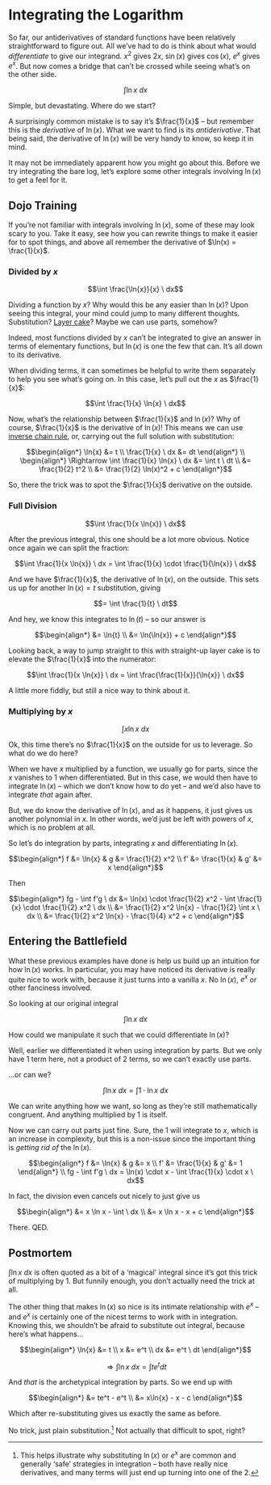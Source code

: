 # Integrating the Logarithm
<!-- #SQUARK live!
| dest = scriptures/integrals/antiderivatives/ln
| capt = (It’s not actually that difficult.)
| index = scriptures / integrals / antiderivatives
| date = 2025 February 11
-->

So far, our antiderivatives of standard functions have been relatively straightforward to figure out. All we’ve had to do is think about what would *differentiate* to give our integrand. $x^2$ gives $2x$, $\sin(x)$ gives $\cos(x)$, $e^x$ gives $e^x$. But now comes a bridge that can’t be crossed while seeing what’s on the other side.

```math
\int \ln{x} \ dx
```

Simple, but devastating. Where do we start?

A surprisingly common mistake is to say it’s $\frac{1}{x}$ – but remember this is the *derivative* of $\ln(x)$. What we want to find is its *antiderivative*. That being said, the derivative of $\ln(x)$ will be very handy to know, so keep it in mind.

It may not be immediately apparent how you might go about this. Before we try integrating the bare log, let’s explore some other integrals involving $\ln(x)$ to get a feel for it.


## Dojo Training

If you’re not familiar with integrals involving $\ln(x)$, some of these may look scary to you. Take it easy, see how you can rewrite things to make it easier for to spot things, and above all remember the derivative of $\ln(x) = \frac{1}{x}$.

### Divided by $x$
```math
\int \frac{\ln{x}}{x} \ dx
```

Dividing a function by $x$? Why would this be any easier than $\ln(x)$? Upon seeing this integral, your mind could jump to many different thoughts. Substitution? [Layer cake](../methods/layer-cake.md)? Maybe we can use parts, somehow?

Indeed, most functions divided by $x$ can’t be integrated to give an answer in terms of elementary functions, but $\ln(x)$ is one the few that can. It’s all down to its derivative.

When dividing terms, it can sometimes be helpful to write them separately to help you see what’s going on. In this case, let’s pull out the $x$ as $\frac{1}{x}$:

```math
\int \frac{1}{x} \ln{x} \ dx
```

Now, what’s the relationship between $\frac{1}{x}$ and $\ln(x)$? Why of course, $\frac{1}{x}$ is the derivative of $\ln(x)$! This means we can use [inverse chain rule](../methods/inverse-chain.md), or, carrying out the full solution with substitution:

```math
\begin{align*}
  \ln{x} &= t
  \\ \frac{1}{x} \ dx &= dt
\end{align*}
\\
\begin{align*}
  \Rightarrow \int \frac{1}{x} \ln{x} \ dx &= \int t \ dt
  \\ &= \frac{1}{2} t^2
  \\ &= \frac{1}{2} \ln(x)^2 + c
\end{align*}
```

So, there the trick was to spot the $\frac{1}{x}$ derivative on the outside.

### Full Division
```math
\int \frac{1}{x \ln{x}} \ dx
```

After the previous integral, this one should be a lot more obvious. Notice once again we can split the fraction:

```math
\int \frac{1}{x \ln{x}} \ dx = \int \frac{1}{x} \cdot \frac{1}{\ln{x}} \ dx
```

And we have $\frac{1}{x}$, the derivative of $\ln(x)$, on the outside. This sets us up for another $\ln(x) = t$ substitution, giving

```math
= \int \frac{1}{t} \ dt
```

And hey, we know this integrates to $\ln(t)$ – so our answer is

```math
\begin{align*}
  &= \ln{t}
  \\ &= \ln(\ln{x}) + c
\end{align*}
```

Looking back, a way to jump straight to this with straight-up layer cake is to elevate the $\frac{1}{x}$ into the numerator:

```math
\int \frac{1}{x \ln{x}} \ dx = \int \frac{\frac{1}{x}}{\ln{x}} \ dx
```

A little more fiddly, but still a nice way to think about it.

### Multiplying by $x$
```math
\int x \ln{x} \ dx
```

Ok, this time there’s no $\frac{1}{x}$ on the outside for us to leverage. So what do we do here?

When we have $x$ multiplied by a function, we usually go for parts, since the $x$ vanishes to $1$ when differentiated. But in this case, we would then have to integrate $\ln(x)$ – which we don’t know how to do yet – and we’d also have to integrate *that* again after.

But, we do know the derivative of $\ln(x)$, and as it happens, it just gives us another polynomial in $x$. In other words, we’d just be left with powers of $x$, which is no problem at all.

So let’s do integration by parts, integrating $x$ and differentiating $\ln(x)$.

```math
\begin{align*}
  f &= \ln{x}  &  g &= \frac{1}{2} x^2
  \\ f' &= \frac{1}{x}  &  g' &= x
\end{align*}
```

Then

```math
\begin{align*}
  fg - \int f'g \ dx
    &= \ln(x) \cdot \frac{1}{2} x^2 - \int \frac{1}{x} \cdot \frac{1}{2} x^2 \ dx
  \\ &= \frac{1}{2} x^2 \ln{x} - \frac{1}{2} \int x \ dx
  \\ &= \frac{1}{2} x^2 \ln{x} - \frac{1}{4} x^2 + c
\end{align*}
```


## Entering the Battlefield

What these previous examples have done is help us build up an intuition for how $\ln(x)$ works. In particular, you may have noticed its derivative is really quite nice to work with, because it just turns into a vanilla $x$. No $\ln(x)$, $e^x$ or other fanciness involved.

So looking at our original integral

```math
\int \ln{x} \ dx
```

How could we manipulate it such that we could differentiate $\ln(x)$?

Well, earlier we differentiated it when using integration by parts. But we only have 1 term here, not a product of 2 terms, so we can’t exactly use parts.

...or can we?

```math
\int \ln{x} \ dx = \int 1 \cdot \ln{x} \ dx
```

We can write anything how we want, so long as they’re still mathematically congruent. And anything multiplied by $1$ is itself.

Now we can carry out parts just fine. Sure, the $1$ will integrate to $x$, which is an increase in complexity, but this is a non-issue since the important thing is *getting rid of* the $\ln(x)$.

```math
\begin{align*}
  f &= \ln{x}  &  g &= x
  \\ f' &= \frac{1}{x}  &  g' &= 1
\end{align*}
\\
  fg - \int f'g \ dx = \ln(x) \cdot x - \int \frac{1}{x} \cdot x \ dx
```

In fact, the division even cancels out nicely to just give us

```math
\begin{align*}
  &= x \ln x - \int \ dx
  \\ &= x \ln x - x + c
\end{align*}
```

There. QED.



## Postmortem

$\int \ln{x} \ dx$ is often quoted as a bit of a ‘magical’ integral since it’s got this trick of multiplying by $1$. But funnily enough, you don’t actually need the trick at all.

The other thing that makes $\ln(x)$ so nice is its intimate relationship with $e^x$ – and $e^x$ is certainly one of the nicest terms to work with in integration. Knowing this, we shouldn’t be afraid to substitute out integral, because here’s what happens...

```math
\begin{align*}
  \ln{x} &= t
  \\ x &= e^t
  \\ dx &= e^t \ dt
\end{align*}
```

```math
\Rightarrow \int \ln{x} \ dx = \int te^t dt
```

And *that* is the archetypical integration by parts. So we end up with

```math
\begin{align*}
  &= te^t - e^t
  \\ &= x\ln{x} - x - c
\end{align*}
```

Which after re-substituting gives us exactly the same as before.

No trick, just plain substitution.[^ln-exp] Not actually that difficult to spot, right?

[^ln-exp]: This helps illustrate why substituting $\ln(x)$ or $e^x$ are common and generally ‘safe’ strategies in integration – both have really nice derivatives, and many terms will just end up turning into one of the 2.
